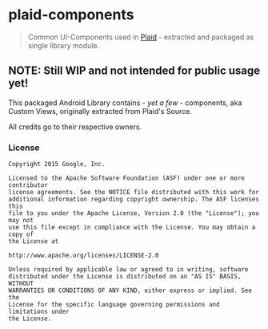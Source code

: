 # plaid-components

> Common UI-Components used in [Plaid](https://github.com/nickbutcher/plaid) - extracted and packaged as single library module.


## NOTE: Still WIP and not intended for public usage yet!

This packaged Android Library contains - *yet a few* - components, aka Custom Views, originally extracted from Plaid's Source.

All credits go to their respective owners.

### License


```
Copyright 2015 Google, Inc.

Licensed to the Apache Software Foundation (ASF) under one or more contributor
license agreements. See the NOTICE file distributed with this work for
additional information regarding copyright ownership. The ASF licenses this
file to you under the Apache License, Version 2.0 (the "License"); you may not
use this file except in compliance with the License. You may obtain a copy of
the License at

http://www.apache.org/licenses/LICENSE-2.0

Unless required by applicable law or agreed to in writing, software
distributed under the License is distributed on an "AS IS" BASIS, WITHOUT
WARRANTIES OR CONDITIONS OF ANY KIND, either express or implied. See the
License for the specific language governing permissions and limitations under
the License.
```
